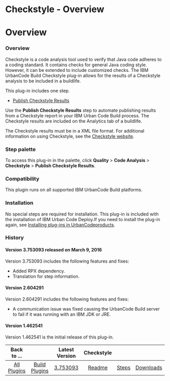 
Checkstyle - Overview
=====================

# Overview



### Overview




 


Checkstyle is a code analysis tool used to verify that Java code adheres to a coding standard. It contains checks for general Java coding style. However, it can be extended to include customized checks. The IBM UrbanCode Build Checkstyle plug-in allows for the results of a Checkstyle analysis to be included in a buildlife.


This plug-in includes one step.


* [Publish Checkstyle Results](#publish_checkstyle_results)


Use the **Publish Checkstyle Results** step to automate publishing results from a Checkstyle report in your IBM Urban Code Build process. The Checkstyle results are included on the Analytics tab of a buildlife. 


The Checkstyle results must be in a XML file format. For additional information on using Checkstyle, see the [Checkstyle website](http://checkstyle.sourceforge.net).



### **Step palette**


To access this plug-in in the palette, click **Quality** > **Code Analysis** > **Checkstyle** > **Publish Checkstyle Results**.


### Compatibility


This plugin runs on all supported IBM UrbanCode Build platforms.


### Installation


No special steps are required for installation. This plug-in is included with the installation of IBM Urban Code Deploy.If you need to install the plug-in again, see [Installing plug-ins in UrbanCodeproducts](https://www.urbancode.com/resource/installing-plug-ins-in-urbancode-products/ "Installing plug-ins in UrbanCode products").


### History


#### Version 3.753093 released on March 9, 2016


Version 3.753093 includes the following features and fixes:


* Added RPX dependency.
* Translation for step information.


#### Version 2.604291


Version 2.604291 includes the following features and fixes:


* A communication issue was fixed causing the UrbanCode Build server to fail if it was running with an IBM JDK or JRE.


#### Version 1.462541


Version 1.462541 is the initial release of this plug-in.




|Back to ...||Latest Version|Checkstyle |||
| :---: | :---: | :---: | :---: | :---: | :---: |
|[All Plugins](../../index.md)|[Build Plugins](../README.md)|[3.753093](https://raw.githubusercontent.com/UrbanCode/IBM-UCB-PLUGINS/main/files/checkstyle/checkstyle-3.753093.zip)|[Readme](README.md)|[Steps](steps.md)|[Downloads](downloads.md)|
